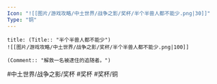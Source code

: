 ```yaml
---
Icon: "![[图片/游戏攻略/中土世界/战争之影/奖杯/半个半兽人都不能少.png|30]]"
Type: "铜"
---
```

```ad-common-bronze-trophy
title: (Title:: "半个半兽人都不能少")
![[图片/游戏攻略/中土世界/战争之影/奖杯/半个半兽人都不能少.png|100]]

(Comment:: "解救一名被逮住的追随者。")
```

#中土世界/战争之影/奖杯 #奖杯 #奖杯/铜
